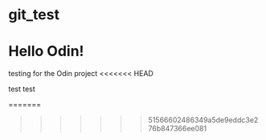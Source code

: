 # git_test

Hello Odin!
=======

testing for the Odin project
<<<<<<< HEAD

test test 

=======
>>>>>>> 51566602486349a5de9eddc3e276b847366ee081
